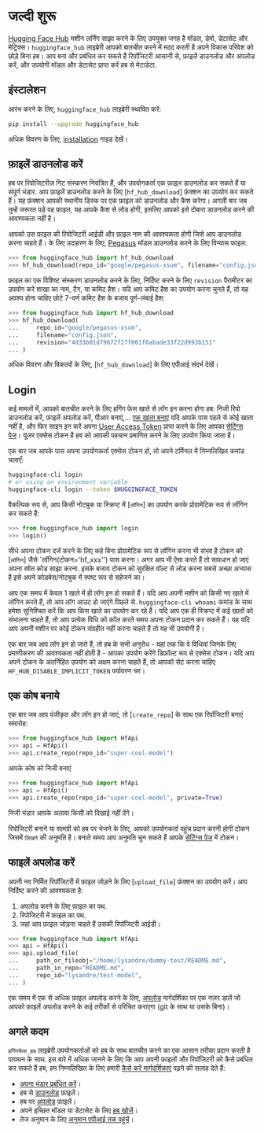 <!--⚠️ Note that this file is in Markdown but contain specific syntax for our doc-builder (similar to MDX) that may not be
rendered properly in your Markdown viewer.
-->

# जल्दी शुरू

[Hugging Face Hub](https://huggingface.co/) मशीन लर्निंग साझा करने के लिए उपयुक्त जगह है
मॉडल, डेमो, डेटासेट और मेट्रिक्स। `huggingface_hub` लाइब्रेरी आपको बातचीत करने में मदद करती है
अपने विकास परिवेश को छोड़े बिना हब। आप बना और प्रबंधित कर सकते हैं
रिपॉजिटरी आसानी से, फ़ाइलें डाउनलोड और अपलोड करें, और उपयोगी मॉडल और डेटासेट प्राप्त करें
हब से मेटाडेटा.

## इंस्टालेशन

आरंभ करने के लिए, `huggingface_hub` लाइब्रेरी स्थापित करें:

```bash
pip install --upgrade huggingface_hub
```

अधिक विवरण के लिए, [installation](इंस्टॉलेशन) गाइड देखें।

## फ़ाइलें डाउनलोड करें

हब पर रिपोजिटरीज़ गिट संस्करण नियंत्रित हैं, और उपयोगकर्ता एक फ़ाइल डाउनलोड कर सकते हैं
या संपूर्ण भंडार. आप फ़ाइलें डाउनलोड करने के लिए [`hf_hub_download`] फ़ंक्शन का उपयोग कर सकते हैं।
यह फ़ंक्शन आपकी स्थानीय डिस्क पर एक फ़ाइल को डाउनलोड और कैश करेगा। अगली बार जब तुम्हें जरूरत पड़े
वह फ़ाइल, यह आपके कैश से लोड होगी, इसलिए आपको इसे दोबारा डाउनलोड करने की आवश्यकता नहीं है।

आपको उस फ़ाइल की रिपोजिटरी आईडी और फ़ाइल नाम की आवश्यकता होगी जिसे आप डाउनलोड करना चाहते हैं। के लिए
उदाहरण के लिए, [Pegasus](https://huggingface.co/google/pegasus-xsum) मॉडल डाउनलोड करने के लिए
विन्यास फाइल:

```py
>>> from huggingface_hub import hf_hub_download
>>> hf_hub_download(repo_id="google/pegasus-xsum", filename="config.json")
```

फ़ाइल का एक विशिष्ट संस्करण डाउनलोड करने के लिए, निर्दिष्ट करने के लिए `revision` पैरामीटर का उपयोग करें
शाखा का नाम, टैग, या कमिट हैश। यदि आप कमिट हैश का उपयोग करना चुनते हैं, तो यह अवश्य होना चाहिए
छोटे 7-वर्ण कमिट हैश के बजाय पूर्ण-लंबाई हैश:

```py
>>> from huggingface_hub import hf_hub_download
>>> hf_hub_download(
...     repo_id="google/pegasus-xsum",
...     filename="config.json",
...     revision="4d33b01d79672f27f001f6abade33f22d993b151"
... )
```

अधिक विवरण और विकल्पों के लिए, [`hf_hub_download`] के लिए एपीआई संदर्भ देखें।

## Login

कई मामलों में, आपको बातचीत करने के लिए हगिंग फेस खाते से लॉग इन करना होगा
हब: निजी रिपो डाउनलोड करें, फ़ाइलें अपलोड करें, पीआर बनाएं,...
[एक खाता बनाएं](https://huggingface.co/join) यदि आपके पास पहले से कोई खाता नहीं है, और फिर साइन इन करें
अपना [User Access Token](https://huggingface.co/docs/hub/security-tokens) प्राप्त करने के लिए
आपका [सेटिंग्स पेज](https://huggingface.co/settings/tokens)। यूजर एक्सेस टोकन है
हब को आपकी पहचान प्रमाणित करने के लिए उपयोग किया जाता है।

एक बार जब आपके पास अपना उपयोगकर्ता एक्सेस टोकन हो, तो अपने टर्मिनल में निम्नलिखित कमांड चलाएँ:

```bash
huggingface-cli login
# or using an environment variable
huggingface-cli login --token $HUGGINGFACE_TOKEN
```

वैकल्पिक रूप से, आप किसी नोटबुक या स्क्रिप्ट में [`लॉगिन`] का उपयोग करके प्रोग्रामेटिक रूप से लॉगिन कर सकते हैं:

```py
>>> from huggingface_hub import login
>>> login()
```

सीधे अपना टोकन दर्ज करने के लिए कहे बिना प्रोग्रामेटिक रूप से लॉगिन करना भी संभव है
टोकन को [`लॉगिन`] जैसे `लॉगिन(टोकन='hf_xxx'') पास करना। अगर आप भी ऐसा करते हैं तो सावधान हो जाएं
अपना स्रोत कोड साझा करना. इसके बजाय टोकन को सुरक्षित वॉल्ट से लोड करना सबसे अच्छा अभ्यास है
इसे अपने कोडबेस/नोटबुक में स्पष्ट रूप से सहेजने का।

आप एक समय में केवल 1 खाते में ही लॉग इन हो सकते हैं। यदि आप अपनी मशीन को किसी नए खाते में लॉगिन करते हैं, तो आप लॉग आउट हो जाएंगे
पिछले से. `huggingface-cli whoami` कमांड के साथ हमेशा सुनिश्चित करें कि आप किस खाते का उपयोग कर रहे हैं।
यदि आप एक ही स्क्रिप्ट में कई खातों को संभालना चाहते हैं, तो आप प्रत्येक विधि को कॉल करते समय अपना टोकन प्रदान कर सकते हैं। यह
यदि आप अपनी मशीन पर कोई टोकन संग्रहीत नहीं करना चाहते हैं तो यह भी उपयोगी है।

<Tip warning={true}>

एक बार जब आप लॉग इन हो जाते हैं, तो हब के सभी अनुरोध - यहां तक ​​कि वे विधियां जिनके लिए प्रमाणीकरण की आवश्यकता नहीं होती है - आपका उपयोग करेंगे
डिफ़ॉल्ट रूप से एक्सेस टोकन। यदि आप अपने टोकन के अंतर्निहित उपयोग को अक्षम करना चाहते हैं, तो आपको सेट करना चाहिए
`HF_HUB_DISABLE_IMPLICIT_TOKEN` पर्यावरण चर।

</Tip>

## एक कोष बनाये

एक बार जब आप पंजीकृत और लॉग इन हो जाएं, तो [`create_repo`] के साथ एक रिपॉजिटरी बनाएं
समारोह:

```py
>>> from huggingface_hub import HfApi
>>> api = HfApi()
>>> api.create_repo(repo_id="super-cool-model")
```

आपके कोष को निजी बनाएं

```py
>>> from huggingface_hub import HfApi
>>> api = HfApi()
>>> api.create_repo(repo_id="super-cool-model", private=True)
```

निजी भंडार आपके अलावा किसी को दिखाई नहीं देंगे।

<Tip>

रिपोजिटरी बनाने या सामग्री को हब पर भेजने के लिए, आपको उपयोगकर्ता पहुंच प्रदान करनी होगी
टोकन जिसमें `लिखने` की अनुमति है। बनाते समय आप अनुमति चुन सकते हैं
आपके [सेटिंग्स पेज](https://huggingface.co/settings/tokens) में टोकन।

</Tip>

## फाइलें अपलोड करें

अपनी नव निर्मित रिपॉजिटरी में फ़ाइल जोड़ने के लिए [`upload_file`] फ़ंक्शन का उपयोग करें। आप
निर्दिष्ट करने की आवश्यकता है:

1. अपलोड करने के लिए फ़ाइल का पथ.
2. रिपोजिटरी में फ़ाइल का पथ.
3. जहां आप फ़ाइल जोड़ना चाहते हैं उसकी रिपॉजिटरी आईडी।

```py
>>> from huggingface_hub import HfApi
>>> api = HfApi()
>>> api.upload_file(
...     path_or_fileobj="/home/lysandre/dummy-test/README.md",
...     path_in_repo="README.md",
...     repo_id="lysandre/test-model",
... )
```

एक समय में एक से अधिक फ़ाइल अपलोड करने के लिए, [अपलोड](./guides/upload) मार्गदर्शिका पर एक नज़र डालें
जो आपको फ़ाइलें अपलोड करने के कई तरीकों से परिचित कराएगा (git के साथ या उसके बिना)।

## अगले कदम

`हगिंगफेस_हब` लाइब्रेरी उपयोगकर्ताओं को हब के साथ बातचीत करने का एक आसान तरीका प्रदान करती है
पायथन के साथ. इस बारे में अधिक जानने के लिए कि आप अपनी फ़ाइलों और रिपॉजिटरी को कैसे प्रबंधित कर सकते हैं
हब, हम निम्नलिखित के लिए हमारी [कैसे करें मार्गदर्शिकाएं](./guides/अवलोकन) पढ़ने की सलाह देते हैं:

- [अपना भंडार प्रबंधित करें](./guides/repository)।
- हब से [डाउनलोड](./guides/download) फ़ाइलें।
- हब पर [अपलोड](./guides/upload) फ़ाइलें।
- अपने इच्छित मॉडल या डेटासेट के लिए [हब खोजें](./guides/search)।
- तेज अनुमान के लिए [अनुमान एपीआई तक पहुंचें](./guides/अनुमान)।
